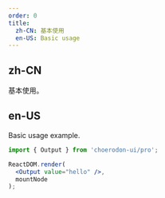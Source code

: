 ```yaml
---
order: 0
title:
  zh-CN: 基本使用
  en-US: Basic usage
---
```


## zh-CN

基本使用。

## en-US

Basic usage example.

````jsx
import { Output } from 'choerodon-ui/pro';

ReactDOM.render(
  <Output value="hello" />,
  mountNode
);
````
